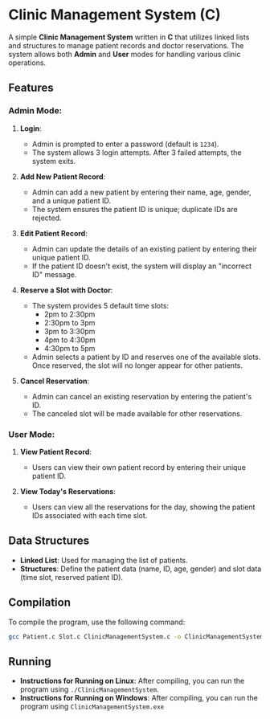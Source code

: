 # Clinic Management System (C)

A simple **Clinic Management System** written in **C** that utilizes linked lists and structures to manage patient records and doctor reservations. The system allows both **Admin** and **User** modes for handling various clinic operations.

## Features

### Admin Mode:

1. **Login**:

   - Admin is prompted to enter a password (default is `1234`).
   - The system allows 3 login attempts. After 3 failed attempts, the system exits.

2. **Add New Patient Record**:

   - Admin can add a new patient by entering their name, age, gender, and a unique patient ID.
   - The system ensures the patient ID is unique; duplicate IDs are rejected.

3. **Edit Patient Record**:

   - Admin can update the details of an existing patient by entering their unique patient ID.
   - If the patient ID doesn't exist, the system will display an "incorrect ID" message.

4. **Reserve a Slot with Doctor**:

   - The system provides 5 default time slots:
     - 2pm to 2:30pm
     - 2:30pm to 3pm
     - 3pm to 3:30pm
     - 4pm to 4:30pm
     - 4:30pm to 5pm
   - Admin selects a patient by ID and reserves one of the available slots. Once reserved, the slot will no longer appear for other patients.

5. **Cancel Reservation**:
   - Admin can cancel an existing reservation by entering the patient's ID.
   - The canceled slot will be made available for other reservations.

### User Mode:

1. **View Patient Record**:

   - Users can view their own patient record by entering their unique patient ID.

2. **View Today's Reservations**:
   - Users can view all the reservations for the day, showing the patient IDs associated with each time slot.

## Data Structures

- **Linked List**: Used for managing the list of patients.
- **Structures**: Define the patient data (name, ID, age, gender) and slot data (time slot, reserved patient ID).

## Compilation

To compile the program, use the following command:

```bash
gcc Patient.c Slot.c ClinicManagementSystem.c -o ClinicManagementSystem
```

## Running

- **Instructions for Running on Linux**: After compiling, you can run the program using `./ClinicManagementSystem`.
- **Instructions for Running on Windows**: After compiling, you can run the program using `ClinicManagementSystem.exe`
